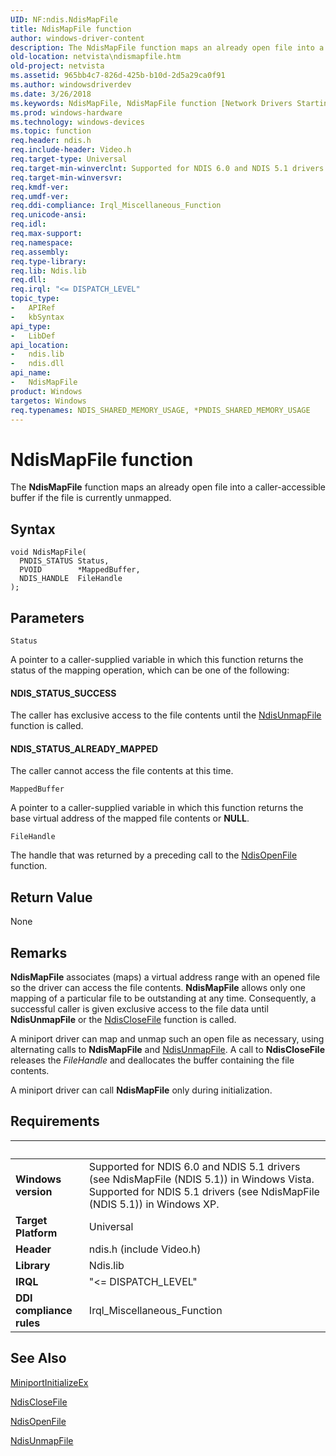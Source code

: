 ```yaml
---
UID: NF:ndis.NdisMapFile
title: NdisMapFile function
author: windows-driver-content
description: The NdisMapFile function maps an already open file into a caller-accessible buffer if the file is currently unmapped.
old-location: netvista\ndismapfile.htm
old-project: netvista
ms.assetid: 965bb4c7-826d-425b-b10d-2d5a29ca0f91
ms.author: windowsdriverdev
ms.date: 3/26/2018
ms.keywords: NdisMapFile, NdisMapFile function [Network Drivers Starting with Windows Vista], VOID, ndis/NdisMapFile, ndis_file_ref_5bc73f64-8379-45bb-a37b-fe9a946af119.xml, netvista.ndismapfile
ms.prod: windows-hardware
ms.technology: windows-devices
ms.topic: function
req.header: ndis.h
req.include-header: Video.h
req.target-type: Universal
req.target-min-winverclnt: Supported for NDIS 6.0 and NDIS 5.1 drivers (see    NdisMapFile (NDIS 5.1)) in Windows   Vista. Supported for NDIS 5.1 drivers (see    NdisMapFile (NDIS 5.1)) in Windows   XP.
req.target-min-winversvr: 
req.kmdf-ver: 
req.umdf-ver: 
req.ddi-compliance: Irql_Miscellaneous_Function
req.unicode-ansi: 
req.idl: 
req.max-support: 
req.namespace: 
req.assembly: 
req.type-library: 
req.lib: Ndis.lib
req.dll: 
req.irql: "<= DISPATCH_LEVEL"
topic_type:
-	APIRef
-	kbSyntax
api_type:
-	LibDef
api_location:
-	ndis.lib
-	ndis.dll
api_name:
-	NdisMapFile
product: Windows
targetos: Windows
req.typenames: NDIS_SHARED_MEMORY_USAGE, *PNDIS_SHARED_MEMORY_USAGE
---
```



# NdisMapFile function
The 
  <b>NdisMapFile</b> function maps an already open file into a caller-accessible buffer if the file is
  currently unmapped.

## Syntax

```
void NdisMapFile(
  PNDIS_STATUS Status,
  PVOID        *MappedBuffer,
  NDIS_HANDLE  FileHandle
);
```

## Parameters

`Status`

A pointer to a caller-supplied variable in which this function returns the status of the mapping
     operation, which can be one of the following:
     





#### NDIS_STATUS_SUCCESS

The caller has exclusive access to the file contents until the 
       <a href="https://msdn.microsoft.com/library/windows/hardware/ff564641">NdisUnmapFile</a> function is called.



#### NDIS_STATUS_ALREADY_MAPPED

The caller cannot access the file contents at this time.

`MappedBuffer`

A pointer to a caller-supplied variable in which this function returns the base virtual address of
     the mapped file contents or <b>NULL</b>.

`FileHandle`

The handle that was returned by a preceding call to the 
     <a href="https://msdn.microsoft.com/library/windows/hardware/ff563728">NdisOpenFile</a> function.


## Return Value

None

## Remarks

<b>NdisMapFile</b> associates (maps) a virtual address range with an opened file so the driver can access
    the file contents. 
    <b>NdisMapFile</b> allows only one mapping of a particular file to be outstanding at any time.
    Consequently, a successful caller is given exclusive access to the file data until 
    <b>NdisUnmapFile</b> or the 
    <a href="https://msdn.microsoft.com/library/windows/hardware/ff561645">NdisCloseFile</a> function is called.

A miniport driver can map and unmap such an open file as necessary, using alternating calls to 
    <b>NdisMapFile</b> and 
    <a href="https://msdn.microsoft.com/library/windows/hardware/ff564641">NdisUnmapFile</a>. A call to 
    <b>NdisCloseFile</b> releases the 
    <i>FileHandle</i> and deallocates the buffer containing the file contents.

A miniport driver can call 
    <b>NdisMapFile</b> only during initialization.

## Requirements
| &nbsp; | &nbsp; |
| ---- |:---- |
| **Windows version** | Supported for NDIS 6.0 and NDIS 5.1 drivers (see    NdisMapFile (NDIS 5.1)) in Windows   Vista. Supported for NDIS 5.1 drivers (see    NdisMapFile (NDIS 5.1)) in Windows   XP.  |
| **Target Platform** | Universal |
| **Header** | ndis.h (include Video.h) |
| **Library** | Ndis.lib |
| **IRQL** | "<= DISPATCH_LEVEL" |
| **DDI compliance rules** | Irql_Miscellaneous_Function |

## See Also

<a href="https://msdn.microsoft.com/b146fa81-005b-4a6c-962d-4cb023ea790e">MiniportInitializeEx</a>



<a href="https://msdn.microsoft.com/library/windows/hardware/ff561645">NdisCloseFile</a>



<a href="https://msdn.microsoft.com/library/windows/hardware/ff563728">NdisOpenFile</a>



<a href="https://msdn.microsoft.com/library/windows/hardware/ff564641">NdisUnmapFile</a>